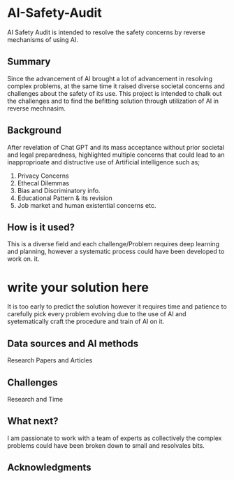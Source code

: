 # AI-Safety-Audit
AI Safety Audit is intended to resolve the safety concerns by reverse mechanisms of using AI.

## Summary
Since the advancement of AI brought a lot of advancement in resolving complex problems, at the same time it raised diverse societal concerns and challenges about the safety of its use. This project is intended to chalk out the challenges and to find the befitting solution through utilization of AI in reverse mechnasim.


## Background

After revelation of Chat GPT and its  mass acceptance without prior societal and legal preparedness, highlighted multiple concerns that could lead to an inapproprioate and distructive use of Artificial intelligence such as;

1. Privacy Concerns
2. Ethecal Dilemmas
3. Bias and Discriminatory info.
4. Educational Pattern & its revision
5. Job market and human existential concerns etc.


## How is it used?

This is a diverse field and each challenge/Problem requires deep learning and planning, however a systematic process could have been developed to work on. it.

   # write your solution here

 It is too early to predict the solution however it requires time and patience to carefully pick every problem evolving due to the use of AI and syetematically craft the procedure and train of AI on it.


## Data sources and AI methods

Research Papers and Articles

## Challenges

Research and Time

## What next?

I am passionate to work with a team of experts as collectively the complex problems could have been broken down to small and resolvales bits.


## Acknowledgments
